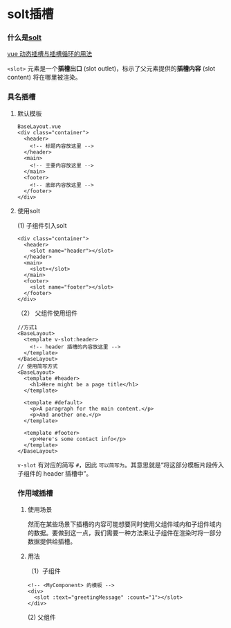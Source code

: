 # solt插槽

### 什么是[solt](https://cn.vuejs.org/guide/components/slots.html#named-slots)

[教程]: http://t.csdnimg.cn/qWmLt

[vue 动态插槽与插槽循环的用法](http://t.csdnimg.cn/qWmLt)

` <slot> `  元素是一个**插槽出口** (slot outlet)，标示了父元素提供的**插槽内容** (slot content) 将在哪里被渲染。 

### 具名插槽

1. 默认模板 

   ```vue
   BaseLayout.vue
   <div class="container">
     <header>
       <!-- 标题内容放这里 -->
     </header>
     <main>
       <!-- 主要内容放这里 -->
     </main>
     <footer>
       <!-- 底部内容放这里 -->
     </footer>
   </div>
   ```

2. 使用solt

   (1) 子组件引入solt

   ```vue
   <div class="container">
     <header>
       <slot name="header"></slot>
     </header>
     <main>
       <slot></slot>
     </main>
     <footer>
       <slot name="footer"></slot>
     </footer>
   </div>
   ```

   （2） 父组件使用组件

   ```vue
   //方式1
   <BaseLayout>
     <template v-slot:header>
       <!-- header 插槽的内容放这里 -->
     </template>
   </BaseLayout>
   // 使用简写方式
   <BaseLayout>
     <template #header>
       <h1>Here might be a page title</h1>
     </template>
   
     <template #default>
       <p>A paragraph for the main content.</p>
       <p>And another one.</p>
     </template>
   
     <template #footer>
       <p>Here's some contact info</p>
     </template>
   </BaseLayout>
   ```

     `v-slot` 有对应的简写 `#`，因此 ` 可以简写为 `。其意思就是“将这部分模板片段传入子组件的 header 插槽中”。 

   ### 作用域插槽

   1. 使用场景

       然而在某些场景下插槽的内容可能想要同时使用父组件域内和子组件域内的数据。要做到这一点，我们需要一种方法来让子组件在渲染时将一部分数据提供给插槽。 

   2. 用法

      （1）子组件

      ```vue
      <!-- <MyComponent> 的模板 -->
      <div>
        <slot :text="greetingMessage" :count="1"></slot>
      </div>
      ```

        (2)    父组件

```

```

